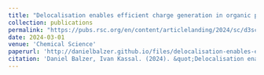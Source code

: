 ```yaml
---
title: "Delocalisation enables efficient charge generation in organic photovoltaics, even with little to no energetic offset"
collection: publications
permalink: "https://pubs.rsc.org/en/content/articlelanding/2024/sc/d3sc05409h"
date: 2024-03-01
venue: 'Chemical Science'
paperurl: 'http://danielbalzer.github.io/files/delocalisation-enables-efficient-charge-generation-in-organic-photovoltaics-even-with-little-to-no-energetic-offset.pdf'
citation: 'Daniel Balzer, Ivan Kassal. (2024). &quot;Delocalisation enables efficient charge generation in organic photovoltaics, even with little to no energetic offset.&quot; <i>Chemical Science</i>.'
---
```

